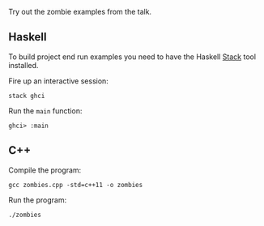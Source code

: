 Try out the zombie examples from the talk.

## Haskell

To build project end run examples you need to have the Haskell [Stack](https://docs.haskellstack.org/en/stable/README/) tool installed.

Fire up an interactive session:

```
stack ghci
```

Run the `main` function:

```
ghci> :main
```

## C++

Compile the program:

```
gcc zombies.cpp -std=c++11 -o zombies
```

Run the program:

```
./zombies
```
